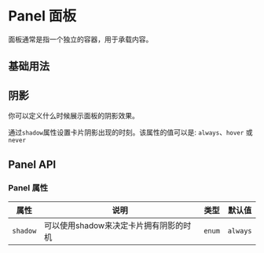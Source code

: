 # Panel 面板

面板通常是指一个独立的容器，用于承载内容。

## 基础用法

<demo vue="../../example/panel/base.vue"></demo>

## 阴影

你可以定义什么时候展示面板的阴影效果。

通过`shadow`属性设置卡片阴影出现的时刻。该属性的值可以是: `always`、`hover` 或 `never`

<demo vue="../../example/panel/shadow.vue"></demo>

## Panel API

### Panel 属性

| 属性     | 说明                                   | 类型   | 默认值   |
| -------- | -------------------------------------- | ------ | -------- |
| `shadow` | 可以使用shadow来决定卡片拥有阴影的时机 | `enum` | `always` |
